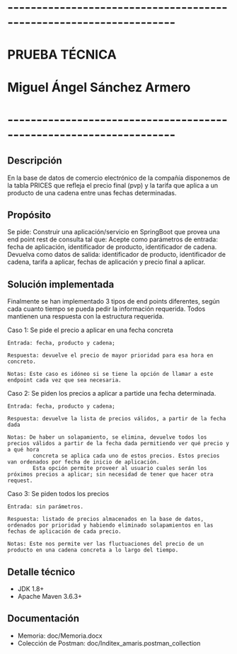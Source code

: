# -------------------------------------------------------------------
# PRUEBA TÉCNICA
# Miguel Ángel Sánchez Armero
# -------------------------------------------------------------------

Descripción
------------
En la base de datos de comercio electrónico de la compañía disponemos de la tabla PRICES que refleja el precio final (pvp) 
y la tarifa que aplica a un producto de una cadena entre unas fechas determinadas. 

Propósito
-----------
Se pide:
	Construir una aplicación/servicio en SpringBoot que provea una end point rest de consulta  tal que:
		Acepte como parámetros de entrada: 
				fecha de aplicación, 
				identificador de producto, 
				identificador de cadena.
		Devuelva como datos de salida: 
				identificador de producto, identificador de cadena, tarifa a aplicar, fechas de aplicación y precio final a aplicar.

Solución implementada
------------------------
Finalmente se han implementado 3 tipos de end points diferentes, según cada cuanto tiempo se pueda pedir la información requerida. 
Todos mantienen una respuesta con la estructura requerida.

Caso 1: Se pide el precio a aplicar en una fecha concreta
	
	Entrada: fecha, producto y cadena; 
	
	Respuesta: devuelve el precio de mayor prioridad para esa hora en concreto.
	
	Notas: Este caso es idóneo si se tiene la opción de llamar a este endpoint cada vez que sea necesaria.

Caso 2: Se piden los precios a aplicar a partide una fecha determinada.
	
	Entrada: fecha, producto y cadena; 
	
	Respuesta: devuelve la lista de precios válidos, a partir de la fecha dada
	
	Notas: De haber un solapamiento, se elimina, devuelve todos los precios válidos a partir de la fecha dada permitiendo ver qué precio y a qué hora 
			concreta se aplica cada uno de estos precios. Estos precios van ordenados por fecha de inicio de aplicación.
			Esta opción permite proveer al usuario cuales serán los próximos precios a aplicar; sin necesidad de tener que hacer otra request.

Caso 3: Se piden todos los precios
	
	Entrada: sin parámetros. 
	
	Respuesta: listado de precios almacenados en la base de datos, ordenados por prioridad y habiendo eliminado solapamientos en las fechas de aplicación de cada precio.
	
	Notas: Este nos permite ver las fluctuaciones del precio de un producto en una cadena concreta a lo largo del tiempo.


Detalle técnico
-----------------
- JDK 1.8+
- Apache Maven 3.6.3+


Documentación
---------------
- Memoria: doc/Memoria.docx
- Colección de Postman: doc/Inditex_amaris.postman_collection
